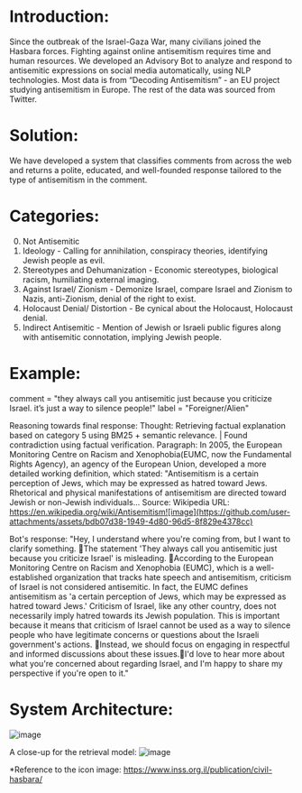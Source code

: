 # Introduction: 
Since the outbreak of the Israel-Gaza War, many civilians joined the Hasbara forces.
Fighting against online antisemitism requires time and human resources.
We developed an Advisory Bot to analyze and respond to antisemitic expressions on social media automatically, using NLP technologies.
Most data is from “Decoding Antisemitism” - an EU project studying antisemitism in Europe. The rest of the data was sourced from Twitter.

# Solution:
We have developed a system that classifies comments from across the web and returns a polite, educated, and well-founded response tailored to the type of antisemitism in the comment.

# Categories:
0. Not Antisemitic
1. Ideology - Calling for annihilation, conspiracy theories, identifying Jewish people as evil.
2. Stereotypes and Dehumanization - Economic stereotypes, biological racism, humiliating external imaging.
3. Against Israel/ Zionism - Demonize Israel, compare Israel and Zionism to Nazis, anti-Zionism, denial of the right to exist.
4. Holocaust Denial/ Distortion - Be cynical about the Holocaust, Holocaust denial.
5. Indirect Antisemitic - Mention of Jewish or Israeli public figures along with antisemitic connotation, implying Jewish people.

# Example:
comment = "they always call you antisemitic just because you criticize Israel. it’s just a way to silence people!"
label = "Foreigner/Alien"

Reasoning towards final response:
Thought: Retrieving factual explanation based on category 5 using BM25 + semantic relevance. | Found contradiction using factual verification. Paragraph: In 2005, the European Monitoring Centre on Racism and Xenophobia(EUMC, now the Fundamental Rights Agency), an agency of the European Union, developed a more detailed working definition, which stated: "Antisemitism is a certain perception of Jews, which may be expressed as hatred toward Jews. Rhetorical and physical manifestations of antisemitism are directed toward Jewish or non-Jewish individuals...
Source: Wikipedia
URL: https://en.wikipedia.org/wiki/Antisemitism![image](https://github.com/user-attachments/assets/bdb07d38-1949-4d80-96d5-8f829e4378cc)

Bot's response:
"Hey, I understand where you're coming from, but I want to clarify something. The statement 'They always call you antisemitic just because you criticize Israel' is misleading. According to the European Monitoring Centre on Racism and Xenophobia (EUMC), which is a well-established organization that tracks hate speech and antisemitism, criticism of Israel is not considered antisemitic. In fact, the EUMC defines antisemitism as 'a certain perception of Jews, which may be expressed as hatred toward Jews.' Criticism of Israel, like any other country, does not necessarily imply hatred towards its Jewish population. This is important because it means that criticism of Israel cannot be used as a way to silence people who have legitimate concerns or questions about the Israeli government's actions. Instead, we should focus on engaging in respectful and informed discussions about these issues.I'd love to hear more about what you're concerned about regarding Israel, and I'm happy to share my perspective if you're open to it."


# System Architecture:
![image](https://github.com/user-attachments/assets/9fe348c3-89c4-4e4c-ab9c-f3197fd32e53)

A close-up for the retrieval model:
![image](https://github.com/user-attachments/assets/fcf0b11c-ec79-4d37-8852-a85ba56cc7ed)


*Reference to the icon image: https://www.inss.org.il/publication/civil-hasbara/ 
